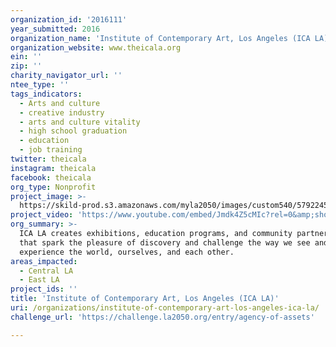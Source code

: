 ```yaml
---
organization_id: '2016111'
year_submitted: 2016
organization_name: 'Institute of Contemporary Art, Los Angeles (ICA LA)'
organization_website: www.theicala.org
ein: ''
zip: ''
charity_navigator_url: ''
ntee_type: ''
tags_indicators:
  - Arts and culture
  - creative industry
  - arts and culture vitality
  - high school graduation
  - education
  - job training
twitter: theicala
instagram: theicala
facebook: theicala
org_type: Nonprofit
project_image: >-
  https://skild-prod.s3.amazonaws.com/myla2050/images/custom540/5792245165741-team88.jpg
project_video: 'https://www.youtube.com/embed/Jmdk4Z5cMIc?rel=0&amp;showinfo=0'
org_summary: >-
  ICA LA creates exhibitions, education programs, and community partnerships
  that spark the pleasure of discovery and challenge the way we see and
  experience the world, ourselves, and each other.
areas_impacted:
  - Central LA
  - East LA
project_ids: ''
title: 'Institute of Contemporary Art, Los Angeles (ICA LA)'
uri: /organizations/institute-of-contemporary-art-los-angeles-ica-la/
challenge_url: 'https://challenge.la2050.org/entry/agency-of-assets'

---
```

